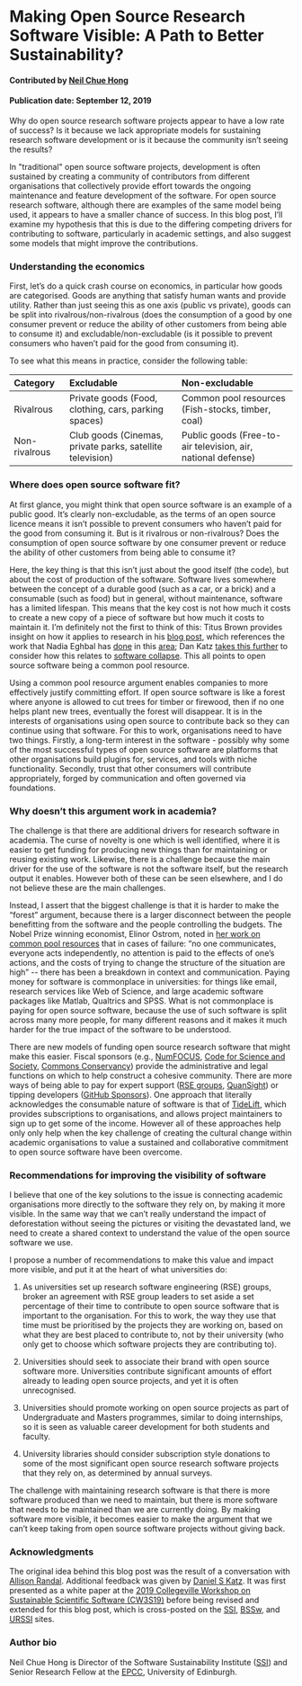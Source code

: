 # Making Open Source Research Software Visible: A Path to Better Sustainability?

#### Contributed by [Neil Chue Hong](https://github.com/npch "Neil Chue Hong GitHub Profile")

#### Publication date: September 12, 2019

Why do open source research software projects appear to have a low rate of success? Is it because we lack appropriate models for sustaining research software development or is it because the community isn’t seeing the results? 

In "traditional" open source software projects, development is often sustained by creating a community of contributors from different organisations that collectively provide effort towards the ongoing maintenance and feature development of the software. For open source research software, although there are examples of the same model being used, it appears to have a smaller chance of success. In this blog post, I’ll examine my hypothesis that this is due to the differing competing drivers for contributing to software, particularly in academic settings, and also suggest some models that might improve the contributions.

### Understanding the economics

First, let’s do a quick crash course on economics, in particular how goods are categorised. Goods are anything that satisfy human wants and provide utility. Rather than just seeing this as one axis (public vs private), goods can be split into rivalrous/non-rivalrous (does the consumption of a good by one consumer prevent or reduce the ability of other customers from being able to consume it) and excludable/non-excludable (is it possible to prevent consumers who haven’t paid for the good from consuming it).

To see what this means in practice, consider the following table:

Category | Excludable | Non-excludable
:--- | :--- | :---
Rivalrous  | Private goods (Food, clothing, cars, parking spaces) | Common pool resources (Fish-stocks, timber, coal)
Non-rivalrous | Club goods (Cinemas, private parks, satellite television) | Public goods (Free-to-air television, air, national defense)


### Where does open source software fit?

At first glance, you might think that open source software is an example of a public good. It’s clearly non-excludable, as the terms of an open source licence means it isn’t possible to prevent consumers who haven’t paid for the good from consuming it. But is it rivalrous or non-rivalrous? Does the consumption of open source software by one consumer prevent or reduce the ability of other customers from being able to consume it?

Here, the key thing is that this isn’t just about the good itself (the code), but about the cost of production of the software. Software lives somewhere between the concept of a durable good (such as a car, or a brick) and a consumable (such as food) but in general, without maintenance, software has a limited lifespan. This means that the key cost is not how much it costs to create a new copy of a piece of software but how much it costs to maintain it. I’m definitely not the first to think of this: Titus Brown provides insight on how it applies to research in his [blog post](http://ivory.idyll.org/blog/2018-oss-framework-cpr.html), which references the work that Nadia Eghbal has [done](https://nadiaeghbal.com/tragedy-of-the-commons) in this [area](https://www.fordfoundation.org/about/library/reports-and-studies/roads-and-bridges-the-unseen-labor-behind-our-digital-infrastructure/); Dan Katz [takes this further](https://danielskatzblog.wordpress.com/2018/09/26/fundamentals-of-software-sustainability/) to consider how this relates to [software collapse](http://blog.khinsen.net/posts/2017/01/13/sustainable-software-and-reproducible-research-dealing-with-software-collapse/). This all points to open source software being a common pool resource.

Using a common pool resource argument enables companies to more effectively justify committing effort. If open source software is like a forest where anyone is allowed to cut trees for timber or firewood, then if no one helps plant new trees, eventually the forest will disappear. It is in the interests of organisations using open source to contribute back so they can continue using that software. For this to work, organisations need to have two things. Firstly, a long-term interest in the software - possibly why some of the most successful types of open source software are platforms that other organisations build plugins for, services, and tools with niche functionality. Secondly, trust that other consumers will contribute appropriately, forged by communication and often governed via foundations.

### Why doesn’t this argument work in academia?

The challenge is that there are additional drivers for research software in academia. The curse of novelty is one which is well identified, where it is easier to get funding for producing new things than for maintaining or reusing existing work. Likewise, there is a challenge because the main driver for the use of the software is not the software itself, but the research output it enables. However both of these can be seen elsewhere, and I do not believe these are the main challenges.

Instead, I assert that the biggest challenge is that it is harder to make the “forest” argument, because there is a larger disconnect between the people benefitting from the software and the people controlling the budgets. The Nobel Prize winning economist, Elinor Ostrom, noted in [her work on common pool resources](https://www.cambridge.org/gb/academic/subjects/politics-international-relations/political-theory/governing-commons-evolution-institutions-collective-action-1?format=PB&isbn=9781107569782) that in cases of failure: “no one communicates, everyone acts independently, no attention is paid to the effects of one’s actions, and the costs of trying to change the structure of the situation are high” -- there has been a breakdown in context and communication. Paying money for software is commonplace in universities: for things like email, research services like Web of Science, and large academic software packages like Matlab, Qualtrics and SPSS. What is not commonplace is paying for open source software, because the use of such software is split across many more people, for many different reasons and it makes it much harder for the true impact of the software to be understood. 

There are new models of funding open source research software that might make this easier. Fiscal sponsors (e.g., [NumFOCUS](https://numfocus.org), [Code for Science and Society](https://codeforscience.org), [Commons Conservancy](https://commonsconservancy.org)) provide the administrative and legal functions on which to help construct a cohesive community. There are more ways of being able to pay for expert support ([RSE groups](https://rse.ac.uk/community/international-rse-groups/), [QuanSight](https://www.quansight.com)) or tipping developers ([GitHub Sponsors](https://github.com/sponsors)). One approach that literally acknowledges the consumable nature of software is that of [TideLift](https://tidelift.com), which provides subscriptions to organisations, and allows project maintainers to sign up to get some of the income. However all of these approaches help only only help when the key challenge of creating the cultural change within academic organisations to value a sustained and collaborative commitment to open source software have been overcome.

### Recommendations for improving the visibility of software

I believe that one of the key solutions to the issue is connecting academic organisations more directly to the software they rely on, by making it more visible. In the same way that we can’t really understand the impact of deforestation without seeing the pictures or visiting the devastated land, we need to create a shared context to understand the value of the open source software we use.

I propose a number of recommendations to make this value and impact more visible, and put it at the heart of what universities do:

1. As universities set up research software engineering (RSE) groups, broker an agreement with RSE group leaders to set aside a set percentage of their time to contribute to open source software that is important to the organisation. For this to work, the way they use that time must be prioritised by the projects they are working on, based on what they are best placed to contribute to, not by their university (who only get to choose which software projects they are contributing to).

2. Universities should seek to associate their brand with open source software more. Universities contribute significant amounts of effort already to leading open source projects, and yet it is often unrecognised.

3. Universities should promote working on open source projects as part of Undergraduate and Masters programmes, similar to doing internships, so it is seen as valuable career development for both students and faculty.

4. University libraries should consider subscription style donations to some of the most significant open source research software projects that they rely on, as determined by annual surveys.

The challenge with maintaining research software is that there is more software produced than we need to maintain, but there is more software that needs to be maintained than we are currently doing. By making software more visible, it becomes easier to make the argument that we can’t keep taking from open source software projects without giving back.

### Acknowledgments

The original idea behind this blog post was the result of a conversation with [Allison Randal](https://allisonrandal.com). Additional feedback was given by [Daniel S Katz](https://danielskatz.org). It was first presented as a white paper at the [2019 Collegeville Workshop on Sustainable Scientific Software (CW3S19)](https://collegeville.github.io/CW3S19/) before being revised and extended for this blog post, which is cross-posted on the [SSI](https://www.software.ac.uk), [BSSw](https://bssw.io), and [URSSI](http://urssi.us) sites.

### Author bio

Neil Chue Hong is Director of the Software Sustainability Institute ([SSI](https://www.software.ac.uk)) and Senior Research Fellow at the [EPCC](https://www.epcc.ed.ac.uk), University of Edinburgh.


<!---
Publish: preview
Categories: Funding sources and programs, strategies for more effective teams
Topics: testing
Tags: bssw-blog-article
Level: 2
Prerequisites: default
Aggregate: none
--->
